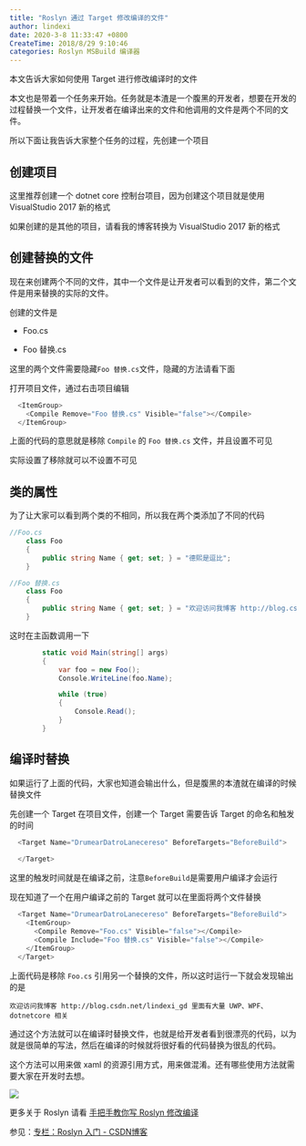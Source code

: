 ```yaml
---
title: "Roslyn 通过 Target 修改编译的文件"
author: lindexi
date: 2020-3-8 11:33:47 +0800
CreateTime: 2018/8/29 9:10:46
categories: Roslyn MSBuild 编译器
---
```


本文告诉大家如何使用 Target 进行修改编译时的文件

<!--more-->


<!-- CreateTime:2018/8/29 9:10:46 -->

<!-- cdsn -->
<!-- 标签：Roslyn,MSBuild,编译器 -->

本文也是带着一个任务来开始。任务就是本渣是一个腹黑的开发者，想要在开发的过程替换一个文件，让开发者在编译出来的文件和他调用的文件是两个不同的文件。

所以下面让我告诉大家整个任务的过程，先创建一个项目

## 创建项目

这里推荐创建一个 dotnet core 控制台项目，因为创建这个项目就是使用 VisualStudio 2017 新的格式

如果创建的是其他的项目，请看我的博客转换为 VisualStudio 2017 新的格式


## 创建替换的文件

现在来创建两个不同的文件，其中一个文件是让开发者可以看到的文件，第二个文件是用来替换的实际的文件。

创建的文件是

 - Foo.cs

 - Foo 替换.cs

这里的两个文件需要隐藏`Foo 替换.cs`文件，隐藏的方法请看下面

打开项目文件，通过右击项目编辑

```csharp
  <ItemGroup>
    <Compile Remove="Foo 替换.cs" Visible="false"></Compile>
  </ItemGroup>
```

上面的代码的意思就是移除 `Compile` 的 `Foo 替换.cs` 文件，并且设置不可见

实际设置了移除就可以不设置不可见

## 类的属性

为了让大家可以看到两个类的不相同，所以我在两个类添加了不同的代码

```csharp
//Foo.cs
    class Foo
    {
        public string Name { get; set; } = "德熙是逗比";
    }
```

```csharp
//Foo 替换.cs
    class Foo
    {
        public string Name { get; set; } = "欢迎访问我博客 http://blog.csdn.net/lindexi_gd 里面有大量 UWP、WPF、dotnetcore 相关";
    }
```

这时在主函数调用一下

```csharp
        static void Main(string[] args)
        {
            var foo = new Foo();
            Console.WriteLine(foo.Name);

            while (true)
            {
                Console.Read();
            }
        }
```

## 编译时替换

如果运行了上面的代码，大家也知道会输出什么，但是腹黑的本渣就在编译的时候替换文件

先创建一个 Target 在项目文件，创建一个 Target 需要告诉 Target 的命名和触发的时间

```csharp
  <Target Name="DrumearDatroLanecereso" BeforeTargets="BeforeBuild">
   
  </Target>
```

这里的触发时间就是在编译之前，注意`BeforeBuild`是需要用户编译才会运行

现在知道了一个在用户编译之前的 Target 就可以在里面将两个文件替换

```csharp
  <Target Name="DrumearDatroLanecereso" BeforeTargets="BeforeBuild">
    <ItemGroup>
      <Compile Remove="Foo.cs" Visible="false"></Compile>
      <Compile Include="Foo 替换.cs" Visible="false"></Compile>
    </ItemGroup>
  </Target>
```

上面代码是移除 `Foo.cs` 引用另一个替换的文件，所以这时运行一下就会发现输出的是

```
欢迎访问我博客 http://blog.csdn.net/lindexi_gd 里面有大量 UWP、WPF、dotnetcore 相关
```

通过这个方法就可以在编译时替换文件，也就是给开发者看到很漂亮的代码，以为就是很简单的写法，然后在编译的时候就将很好看的代码替换为很乱的代码。

这个方法可以用来做 xaml 的资源引用方式，用来做混淆。还有哪些使用方法就需要大家在开发时去想。

<!-- TIM图片20180824091722.jpg -->
![](https://i.loli.net/2018/08/24/5b7f5cd130375.jpg)

更多关于 Roslyn 请看 [手把手教你写 Roslyn 修改编译](https://lindexi.oschina.io/lindexi/post/roslyn.html ) 

参见：[专栏：Roslyn 入门 - CSDN博客](https://blog.csdn.net/column/details/23159.html )

